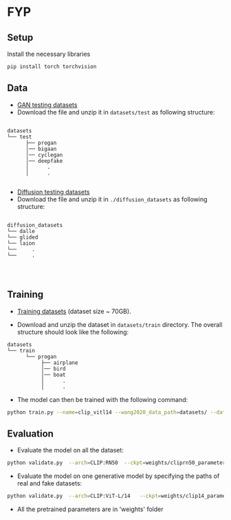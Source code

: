 # FYP

## Setup 

Install the necessary libraries
```bash
pip install torch torchvision
```

## Data
- [GAN testing datasets](https://drive.google.com/file/d/1z_fD3UKgWQyOTZIBbYSaQ-hz4AzUrLC1/view) 
- Download the file and unzip it in `datasets/test` as following structure:
```

datasets
└── test					
      ├── progan	
      │── bigaan  	
      │── cyclegan
      │── deepfake
      │      .
      │      .
	  
```

- [Diffusion testing datasets](https://drive.google.com/file/d/1FXlGIRh_Ud3cScMgSVDbEWmPDmjcrm1t/view)
- Download the file and unzip it in `./diffusion_datasets` as following structure:
```

diffusion_datasets
└── dalle
└── glided
└── laion
└──     .
└──     .
		
 
	  
```

## Training

- [Training datasets](https://cmu.app.box.com/s/4syr4womrggfin0tsfhxohaec5dh6n48) (dataset size ~ 70GB). 

- Download and unzip the dataset in `datasets/train` directory. The overall structure should look like the following:
```
datasets
└── train			
      └── progan			
           ├── airplane
           │── bird
           │── boat
           │      .
           │      .
```
- The model can then be trained with the following command:
```bash
python train.py --name=clip_vitl14 --wang2020_data_path=datasets/ --data_mode=wang2020  --arch=CLIP:ViT-L/14  --fix_backbone
```

## Evaluation
 
- Evaluate the model on all the dataset:
```bash
python validate.py  --arch=CLIP:RN50  --ckpt=weights/cliprn50_parameters.pth   --result_folder=clip_rn50
```

- Evaluate the model on one generative model by specifying the paths of real and fake datasets:
```bash
python validate.py  --arch=CLIP:ViT-L/14   --ckpt=weights/clip14_parameters.pth   --result_folder=clip_vitl14  --real_path datasets/test/deepfake/0_real --fake_path datasets/test/deepfake/1_fake
```
- All the pretrained parameters are in 'weights' folder
